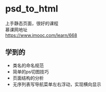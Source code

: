 # psd_to_html
上手静态页面，很好的课程  
慕课网地址  
https://www.imooc.com/learn/668  
## 学到的
+ 类名的命名规范
+ 简单的ps切图技巧
+ 页面结构的分析
+ 无序列表写导航菜单左右浮动，实现横向显示
